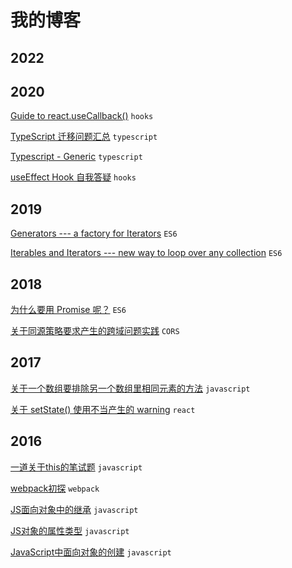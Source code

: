 # 我的博客

## 2022


## 2020

[Guide to react.useCallback()](https://github.com/wuzhenquan/blog/issues/23) `hooks`

[TypeScript 迁移问题汇总](https://github.com/wuzhenquan/blog/issues/20) `typescript` 

[Typescript - Generic](https://github.com/wuzhenquan/blog/issues/19) `typescript` 

[useEffect Hook 自我答疑](https://github.com/wuzhenquan/blog/issues/18) `hooks` 

## 2019

[Generators --- a factory for Iterators](https://github.com/wuzhenquan/blog/issues/16) `ES6`

[Iterables and Iterators --- new way to loop over any collection](https://github.com/wuzhenquan/blog/issues/15) `ES6` 

## 2018

[为什么要用 Promise 呢？](https://github.com/wuzhenquan/blog/issues/13) `ES6` 

[关于同源策略要求产生的跨域问题实践](https://github.com/wuzhenquan/blog/issues/12) `CORS`

## 2017

[关于一个数组要排除另一个数组里相同元素的方法](https://github.com/wuzhenquan/blog/issues/10) `javascript` 

[关于 setState() 使用不当产生的 warning](https://github.com/wuzhenquan/blog/issues/9) `react`

## 2016

[一道关于this的笔试题](https://github.com/wuzhenquan/blog/issues/7) `javascript` 

[webpack初探](https://github.com/wuzhenquan/blog/issues/6) `webpack` 

[JS面向对象中的继承](https://github.com/wuzhenquan/blog/issues/4) `javascript` 

[JS对象的属性类型](https://github.com/wuzhenquan/blog/issues/3) `javascript` 

[JavaScript中面向对象的创建](https://github.com/wuzhenquan/blog/issues/2) `javascript` 
